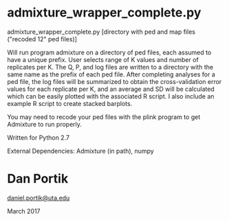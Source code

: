 # admixture_wrapper_complete.py

admixture_wrapper_complete.py [directory with ped and map files ("recoded 12" ped files)]

Will run program admixture on a directory of ped files, each assumed to have
a unique prefix. User selects range of K values and number of replicates
per K. The Q, P, and log files are written to a directory with the same
name as the prefix of each ped file. After completing analyses for a
ped file, the log files will be summarized to obtain the cross-validation
error values for each replicate per K, and an average and SD will be
calculated which can be easily plotted with the associated R script.
I also include an example R script to create stacked barplots.

You may need to recode your ped files with the plink program to get 
Admixture to run properly.


Written for Python 2.7

External Dependencies: Admixture (in path), numpy

 
# Dan Portik

daniel.portik@uta.edu

March 2017

